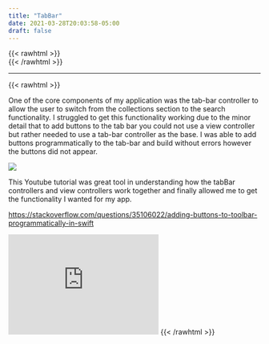 ```yaml
---
title: "TabBar"
date: 2021-03-28T20:03:58-05:00
draft: false
---
```

{{< rawhtml >}}
<br />
{{< /rawhtml >}}

***
{{< rawhtml >}}

<p>One of the core components of my application was the tab-bar controller to allow the user to switch from the collections section to the search functionality. I struggled to get this functionality working due to the minor detail that to add buttons to the tab bar you could not use a view controller but rather needed to use a tab-bar controller as the base. I was able to add buttons programmatically to the tab-bar and build without errors however the buttons did not appear. </p>

<img src="/images/swift/collect/TabController.gif" class="centergif">

<p>This Youtube tutorial was great tool in understanding how the tabBar controllers and view controllers work together and finally allowed me to get the functionality I wanted for my app.</p>

https://stackoverflow.com/questions/35106022/adding-buttons-to-toolbar-programmatically-in-swift
<br />
<iframe width="300" height="200" class="center" src="https://www.youtube.com/embed/Nx3qPQ_qOFM" title="YouTube video player" frameborder="0" allow="accelerometer; autoplay; clipboard-write; encrypted-media; gyroscope; picture-in-picture" allowfullscreen></iframe>
{{< /rawhtml >}}
